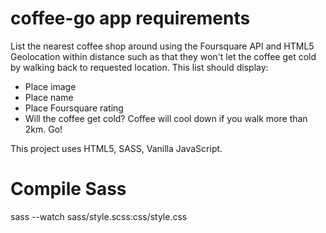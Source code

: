 # coffee-go app requirements
List the nearest coffee shop around using the Foursquare API and HTML5 Geolocation within distance such as that they won't let the coffee get cold by walking back to requested location. This list should display:
- Place image
- Place name
- Place Foursquare rating
- Will the coffee get cold?
Coffee will cool down if you walk more than 2km. Go!

This project uses HTML5, SASS, Vanilla JavaScript.

# Compile Sass
sass --watch sass/style.scss:css/style.css